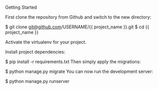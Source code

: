 Getting Started

First clone the repository from Github and switch to the new directory:

$ git clone git@github.com/USERNAME/{{ project_name }}.git
$ cd {{ project_name }}

Activate the virtualenv for your project.

Install project dependencies:

$ pip install -r requirements.txt
Then simply apply the migrations:

$ python manage.py migrate
You can now run the development server:

$ python manage.py runserver
